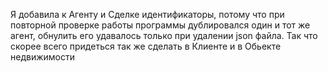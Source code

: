 Я добавила к Агенту и Сделке идентификаторы, потому что при повторной проверке работы программы дублировался один и тот же агент, обнулить его удавалось только при удалении json файла. Так что скорее всего придеться так же сделать в Клиенте и в Обьекте недвижимости
